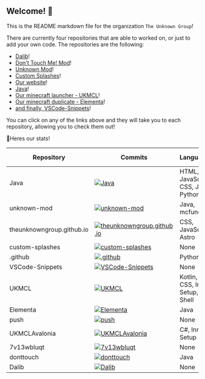 ## Welcome! :wave:
This is the README markdown file for the organization `The Unknown Group`!

There are currently four repositories that are able to worked on, or just to add your own code. The repositories are the following:

  - [Dalib](https://github.com/TheUnknownGroup/Dalib)!
  - [Don't Touch Me! Mod](https://github.com/TheUnknownGroup/donttouch)!
  - [Unknown Mod](https://github.com/TheUnknownGroup/unknown-mod)!
  - [Custom Splashes](https://github.com/TheUnknownGroup/custom-splashes)!
  - [Our website](https://github.com/TheUnknownGroup/theunknowngroup.github.io)!
  - [Java](https://github.com/TheUnknownGroup/Java)!
  - [Our minecraft launcher - UKMCL](https://github.com/TheUnknownGroup/UKMCL)!
  - [Our minecraft duplicate - Elementa](https://github.com/TheUnknownGroup/Elementa)!
  - [and finally, VSCode-Snippets](https://github.com/TheUnknownGroup/VSCode-Snippets)!

You can click on any of the links above and they will take you to each repository, allowing you to check them out!

💪Heres our stats!



| Repository | Commits | Languages | Pull Requests | Issues | Stars | Forks |
|------------|---------|-----------|---------------|--------|-------|-------|
| Java | [![Java](https://img.shields.io/github/commit-activity/t/TheUnknownGroup/Java?color=green)](https://github.com/TheUnknownGroup/Java) | HTML, JavaScript, CSS, Java, Python | 7 | 2 | [![Java](https://img.shields.io/github/stars/TheUnknownGroup/Java?color=green)](https://github.com/TheUnknownGroup/Java) | [![Java](https://img.shields.io/github/forks/TheUnknownGroup/Java?color=green)](https://github.com/TheUnknownGroup/Java)
| unknown-mod | [![unknown-mod](https://img.shields.io/github/commit-activity/t/TheUnknownGroup/unknown-mod?color=green)](https://github.com/TheUnknownGroup/unknown-mod) | Java, mcfunction | 2 | 0 | [![unknown-mod](https://img.shields.io/github/stars/TheUnknownGroup/unknown-mod?color=green)](https://github.com/TheUnknownGroup/unknown-mod) | [![unknown-mod](https://img.shields.io/github/forks/TheUnknownGroup/unknown-mod?color=green)](https://github.com/TheUnknownGroup/unknown-mod)
| theunknowngroup.github.io | [![theunknowngroup.github.io](https://img.shields.io/github/commit-activity/t/TheUnknownGroup/theunknowngroup.github.io?color=green)](https://github.com/TheUnknownGroup/theunknowngroup.github.io) | CSS, JavaScript, Astro | 0 | 0 | [![theunknowngroup.github.io](https://img.shields.io/github/stars/TheUnknownGroup/theunknowngroup.github.io?color=green)](https://github.com/TheUnknownGroup/theunknowngroup.github.io) | [![theunknowngroup.github.io](https://img.shields.io/github/forks/TheUnknownGroup/theunknowngroup.github.io?color=green)](https://github.com/TheUnknownGroup/theunknowngroup.github.io)
| custom-splashes | [![custom-splashes](https://img.shields.io/github/commit-activity/t/TheUnknownGroup/custom-splashes?color=green)](https://github.com/TheUnknownGroup/custom-splashes) | None | 0 | 0 | [![custom-splashes](https://img.shields.io/github/stars/TheUnknownGroup/custom-splashes?color=green)](https://github.com/TheUnknownGroup/custom-splashes) | [![custom-splashes](https://img.shields.io/github/forks/TheUnknownGroup/custom-splashes?color=green)](https://github.com/TheUnknownGroup/custom-splashes)
| .github | [![.github](https://img.shields.io/github/commit-activity/t/TheUnknownGroup/.github?color=green)](https://github.com/TheUnknownGroup/.github) | Python | 0 | 0 | [![.github](https://img.shields.io/github/stars/TheUnknownGroup/.github?color=green)](https://github.com/TheUnknownGroup/.github) | [![.github](https://img.shields.io/github/forks/TheUnknownGroup/.github?color=green)](https://github.com/TheUnknownGroup/.github)
| VSCode-Snippets | [![VSCode-Snippets](https://img.shields.io/github/commit-activity/t/TheUnknownGroup/VSCode-Snippets?color=green)](https://github.com/TheUnknownGroup/VSCode-Snippets) | None | 0 | 0 | [![VSCode-Snippets](https://img.shields.io/github/stars/TheUnknownGroup/VSCode-Snippets?color=green)](https://github.com/TheUnknownGroup/VSCode-Snippets) | [![VSCode-Snippets](https://img.shields.io/github/forks/TheUnknownGroup/VSCode-Snippets?color=green)](https://github.com/TheUnknownGroup/VSCode-Snippets)
| UKMCL | [![UKMCL](https://img.shields.io/github/commit-activity/t/TheUnknownGroup/UKMCL?color=green)](https://github.com/TheUnknownGroup/UKMCL) | Kotlin, CSS, Inno Setup, Shell | 18 | 3 | [![UKMCL](https://img.shields.io/github/stars/TheUnknownGroup/UKMCL?color=green)](https://github.com/TheUnknownGroup/UKMCL) | [![UKMCL](https://img.shields.io/github/forks/TheUnknownGroup/UKMCL?color=green)](https://github.com/TheUnknownGroup/UKMCL)
| Elementa | [![Elementa](https://img.shields.io/github/commit-activity/t/TheUnknownGroup/Elementa?color=green)](https://github.com/TheUnknownGroup/Elementa) | Java | 0 | 0 | [![Elementa](https://img.shields.io/github/stars/TheUnknownGroup/Elementa?color=green)](https://github.com/TheUnknownGroup/Elementa) | [![Elementa](https://img.shields.io/github/forks/TheUnknownGroup/Elementa?color=green)](https://github.com/TheUnknownGroup/Elementa)
| push | [![push](https://img.shields.io/github/commit-activity/t/TheUnknownGroup/push?color=green)](https://github.com/TheUnknownGroup/push) | None | 0 | 0 | [![push](https://img.shields.io/github/stars/TheUnknownGroup/push?color=green)](https://github.com/TheUnknownGroup/push) | [![push](https://img.shields.io/github/forks/TheUnknownGroup/push?color=green)](https://github.com/TheUnknownGroup/push)
| UKMCLAvalonia | [![UKMCLAvalonia](https://img.shields.io/github/commit-activity/t/TheUnknownGroup/UKMCLAvalonia?color=green)](https://github.com/TheUnknownGroup/UKMCLAvalonia) | C#, Inno Setup | 0 | 0 | [![UKMCLAvalonia](https://img.shields.io/github/stars/TheUnknownGroup/UKMCLAvalonia?color=green)](https://github.com/TheUnknownGroup/UKMCLAvalonia) | [![UKMCLAvalonia](https://img.shields.io/github/forks/TheUnknownGroup/UKMCLAvalonia?color=green)](https://github.com/TheUnknownGroup/UKMCLAvalonia)
| 7v13wbluqt | [![7v13wbluqt](https://img.shields.io/github/commit-activity/t/TheUnknownGroup/7v13wbluqt?color=green)](https://github.com/TheUnknownGroup/7v13wbluqt) | None | 0 | 0 | [![7v13wbluqt](https://img.shields.io/github/stars/TheUnknownGroup/7v13wbluqt?color=green)](https://github.com/TheUnknownGroup/7v13wbluqt) | [![7v13wbluqt](https://img.shields.io/github/forks/TheUnknownGroup/7v13wbluqt?color=green)](https://github.com/TheUnknownGroup/7v13wbluqt)
| donttouch | [![donttouch](https://img.shields.io/github/commit-activity/t/TheUnknownGroup/donttouch?color=green)](https://github.com/TheUnknownGroup/donttouch) | Java | 0 | 0 | [![donttouch](https://img.shields.io/github/stars/TheUnknownGroup/donttouch?color=green)](https://github.com/TheUnknownGroup/donttouch) | [![donttouch](https://img.shields.io/github/forks/TheUnknownGroup/donttouch?color=green)](https://github.com/TheUnknownGroup/donttouch)
| Dalib | [![Dalib](https://img.shields.io/github/commit-activity/t/TheUnknownGroup/Dalib?color=green)](https://github.com/TheUnknownGroup/Dalib) | None | 0 | 0 | [![Dalib](https://img.shields.io/github/stars/TheUnknownGroup/Dalib?color=green)](https://github.com/TheUnknownGroup/Dalib) | [![Dalib](https://img.shields.io/github/forks/TheUnknownGroup/Dalib?color=green)](https://github.com/TheUnknownGroup/Dalib)

